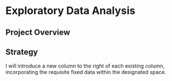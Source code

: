 # Exploratory Data Analysis
## Project Overview
## Strategy 
I will introduce a new column to the right of each existing column, incorporating the requisite fixed data within the designated space.
